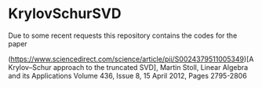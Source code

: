 # KrylovSchurSVD

Due to some recent requests this repository contains the codes for the paper

(https://www.sciencedirect.com/science/article/pii/S0024379511005349)[A Krylov–Schur approach to the truncated SVD], Martin Stoll, Linear Algebra and its Applications
Volume 436, Issue 8, 15 April 2012, Pages 2795-2806
